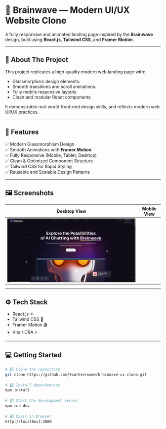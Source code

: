 # 🧠 Brainwave — Modern UI/UX Website Clone

A fully responsive and animated landing page inspired by the **Brainwave** design, built using **React.js**, **Tailwind CSS**, and **Framer Motion**.

---

## 🚀 About The Project

This project replicates a high-quality modern web landing page with:

- Glassmorphism design elements.
- Smooth transitions and scroll animations.
- Fully mobile responsive layouts.
- Clean and modular React components.

It demonstrates real-world front-end design skills, and reflects modern web UI/UX practices.

---

## 🌟 Features

✅ Modern Glassmorphism Design  
✅ Smooth Animations with **Framer Motion**  
✅ Fully Responsive (Mobile, Tablet, Desktop)  
✅ Clean & Optimized Component Structure  
✅ Tailwind CSS for Rapid Styling  
✅ Reusable and Scalable Design Patterns  

---

## 🖼️ Screenshots

| Desktop View | Mobile View |
| ------------ | ----------- |
| ![](UI-UX/public/Screenshot1.PNG) 


---

## ⚙️ Tech Stack

- React.js ⚛️  
- Tailwind CSS 💨  
- Framer Motion 🎬  
- Vite / CRA ⚡  

---

## 💻 Getting Started

```bash
# 1️⃣ Clone the repository
git clone https://github.com/YourUsername/brainwave-ui-clone.git

# 2️⃣ Install dependencies
npm install

# 3️⃣ Start the development server
npm run dev

# 4️⃣ Visit in browser:
http://localhost:3000

